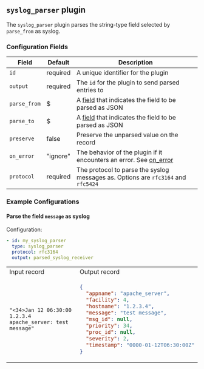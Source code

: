 ## `syslog_parser` plugin

The `syslog_parser` plugin parses the string-type field selected by `parse_from` as syslog.

### Configuration Fields

| Field        | Default  | Description                                                                       |
| ---          | ---      | ---                                                                               |
| `id`         | required | A unique identifier for the plugin                                                |
| `output`     | required | The `id` for the plugin to send parsed entries to                                 |
| `parse_from` | $        | A [field](/field.md) that indicates the field to be parsed as JSON                |
| `parse_to`   | $        | A [field](/field.md) that indicates the field to be parsed as JSON                |
| `preserve`   | false    | Preserve the unparsed value on the record                                         |
| `on_error`   | "ignore" | The behavior of the plugin if it encounters an error. See [on_error](/TODO)       |
| `protocol`   | required | The protocol to parse the syslog messages as. Options are `rfc3164` and `rfc5424` |

### Example Configurations


#### Parse the field `message` as syslog

Configuration:
```yaml
- id: my_syslog_parser
  type: syslog_parser
  protocol: rfc3164
  output: parsed_syslog_receiver
```

<table>
<tr><td> Input record </td> <td> Output record </td></tr>
<tr>
<td>

```
"<34>Jan 12 06:30:00 1.2.3.4 apache_server: test message"
```

</td>
<td>

```json
{
  "appname": "apache_server",
  "facility": 4,
  "hostname": "1.2.3.4",
  "message": "test message",
  "msg_id": null,
  "priority": 34,
  "proc_id": null,
  "severity": 2,
  "timestamp": "0000-01-12T06:30:00Z"
}
```

</td>
</tr>
</table>
